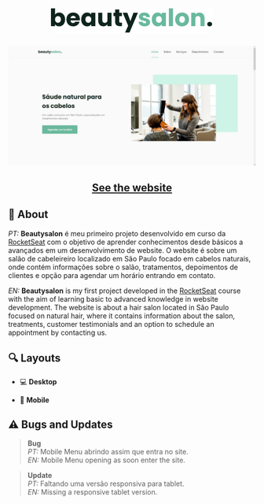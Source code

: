 <h1 align='center'><img src='assets/fonts/logo.svg'></img></h1>

<img src='assets/fonts/homepage.jpg'>

<h2 align='center'><a href='https://badboyorg.github.io/beautysalon/'>See the website</a></h2>

## 📗 About

_PT:_ **Beautysalon** é meu primeiro projeto desenvolvido em curso da [RocketSeat](https://www.rocketseat.com.br) com o objetivo de aprender conhecimentos desde básicos a avançados em um desenvolvimento de website. O website é sobre um salão de cabeleireiro localizado em São Paulo focado em cabelos naturais, onde contém informações sobre o salão, tratamentos, depoimentos de clientes e opção para agendar um horário entrando em contato.

_EN:_ **Beautysalon** is my first project developed in the [RocketSeat](https://www.rocketseat.com.br) course with the aim of learning basic to advanced knowledge in website development. The website is about a hair salon located in São Paulo focused on natural hair, where it contains information about the salon, treatments, customer testimonials and an option to schedule an appointment by contacting us.

## 🔍 Layouts

- 💻 **Desktop**

- 📱 **Mobile**

## ⚠ Bugs and Updates

> **Bug** <br> _PT:_ Mobile Menu abrindo assim que entra no site.<br> _EN:_ Mobile Menu opening as soon enter the site.

> **Update** <br> _PT:_ Faltando uma versão responsiva para tablet. <br> _EN:_ Missing a responsive tablet version.
